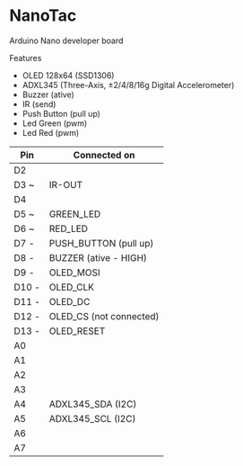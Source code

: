 # NanoTac
Arduino Nano developer board

Features
  - OLED 128x64 (SSD1306)
  - ADXL345 (Three-Axis, ±2/4/8/16g Digital Accelerometer)
  - Buzzer (ative)
  - IR (send)
  - Push Button (pull up)
  - Led Green (pwm)
  - Led Red (pwm)
  
| Pin | Connected on                    |
| ------------- | ------------------------------ |
| D2    |      |
| D3 ~  | IR-OUT       |
| D4    |              |
| D5 ~  | GREEN_LED    |
| D6 ~  | RED_LED      |
| D7 -  | PUSH_BUTTON (pull up)   |
| D8 -  | BUZZER (ative - HIGH)   |
| D9 -  | OLED_MOSI   |
| D10 - | OLED_CLK    |
| D11 - | OLED_DC     |
| D12 - | OLED_CS (not connected)   |
| D13 - | OLED_RESET    |
| A0    |     |
| A1    |     |
| A2    |     |
| A3    |     |
| A4    | ADXL345_SDA (I2C)     |
| A5    | ADXL345_SCL (I2C)     |
| A6    |     |
| A7    |     |
